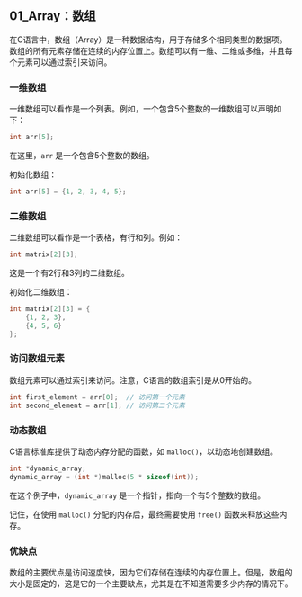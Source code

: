 ## 01_Array：数组
在C语言中，数组（Array）是一种数据结构，用于存储多个相同类型的数据项。数组的所有元素存储在连续的内存位置上。数组可以有一维、二维或多维，并且每个元素可以通过索引来访问。

### 一维数组
一维数组可以看作是一个列表。例如，一个包含5个整数的一维数组可以声明如下：
```c
int arr[5];
```
在这里，`arr` 是一个包含5个整数的数组。

初始化数组：
```c
int arr[5] = {1, 2, 3, 4, 5};
```

### 二维数组
二维数组可以看作是一个表格，有行和列。例如：
```c
int matrix[2][3];
```
这是一个有2行和3列的二维数组。

初始化二维数组：
```c
int matrix[2][3] = {
    {1, 2, 3},
    {4, 5, 6}
};
```

### 访问数组元素
数组元素可以通过索引来访问。注意，C语言的数组索引是从0开始的。
```c
int first_element = arr[0];  // 访问第一个元素
int second_element = arr[1]; // 访问第二个元素
```

### 动态数组
C语言标准库提供了动态内存分配的函数，如 `malloc()`，以动态地创建数组。
```c
int *dynamic_array;
dynamic_array = (int *)malloc(5 * sizeof(int));
```
在这个例子中，`dynamic_array` 是一个指针，指向一个有5个整数的数组。

记住，在使用 `malloc()` 分配的内存后，最终需要使用 `free()` 函数来释放这些内存。

### 优缺点
数组的主要优点是访问速度快，因为它们存储在连续的内存位置上。但是，数组的大小是固定的，这是它的一个主要缺点，尤其是在不知道需要多少内存的情况下。
